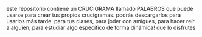 este repositorio contiene un CRUCIGRAMA llamado PALABROS que puede usarse para crear tus propios crucigramas. 
podrás descargarlos para usarlos más tarde.
para tus clases, para joder con amigues, para hacer reír a alguien, para estudiar algo específico de forma dinámica! que lo disfrutes
